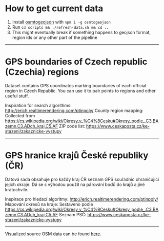 # How to get current data
1. Install [osmtogeojson](https://tyrasd.github.io/osmtogeojson/) with `npm i -g osmtogeojson`
1. Run `cd scripts && ./refresh-data.sh && cd ..`
1. This might eventually break if something happens to geojson format, region ids or any other part of the pipeline

---

# GPS boundaries of Czech republic (Czechia) regions

Dataset contains GPS coordinates marking boundaries of each official region in Czech Republic.
You can use it to pair points to regions and other useful stuff.

Inspiration for search algorithms: http://erich.realtimerendering.com/ptinpoly/
County region mapping: Collected from https://cs.wikipedia.org/wiki/Okresy_v_%C4%8Cesku#Okresy_podle_.C3.BAzemn.C3.ADch_kraj.C5.AF
ZIP code list: https://www.ceskaposta.cz/ke-stazeni/zakaznicke-vystupy

---

# GPS hranice krajů České republiky (ČR)

Datová sada obsahuje pro každý kraj ČR seznam GPS souřadnic ohraničující jejich okraje.
Dá se s výhodou použít na párování bodů do krajů a jiné kratochvíle.

Inspirace pro hledací algoritmy: http://erich.realtimerendering.com/ptinpoly/
Mapování okresů na kraje: Sestaveno podle https://cs.wikipedia.org/wiki/Okresy_v_%C4%8Cesku#Okresy_podle_.C3.BAzemn.C3.ADch_kraj.C5.AF
Seznam PSČ: https://www.ceskaposta.cz/ke-stazeni/zakaznicke-vystupy

---


Visualized source OSM data can be found [here](https://render.githubusercontent.com/view/geojson?url=https://raw.githubusercontent.com/JirkaChadima/cz-region-boundaries/master/scripts/src.geojson).
